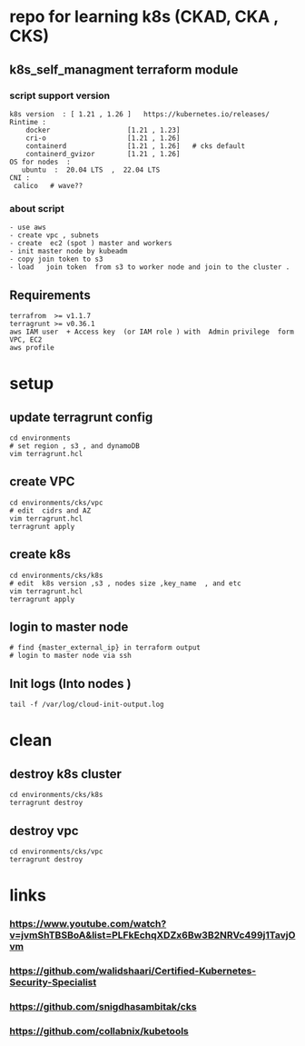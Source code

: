 # repo for learning k8s (CKAD, CKA , CKS)


## k8s_self_managment terraform module 
### script support  version 
``` 
k8s version  : [ 1.21 , 1.26 ]   https://kubernetes.io/releases/
Rintime : 
    docker                   [1.21 , 1.23]
    cri-o                    [1.21 , 1.26]
    containerd               [1.21 , 1.26]   # cks default 
    containerd_gvizor        [1.21 , 1.26] 
OS for nodes  : 
   ubuntu  :  20.04 LTS  ,  22.04 LTS 
CNI :
 calico   # wave??
```
### about script
````
- use aws
- create vpc , subnets
- create  ec2 (spot ) master and workers 
- init master node by kubeadm 
- copy join token to s3
- load   join token  from s3 to worker node and join to the cluster .

````
## Requirements
```` 
terrafrom  >= v1.1.7
terragrunt >= v0.36.1
aws IAM user  + Access key  (or IAM role ) with  Admin privilege  form VPC, EC2  
aws profile 
````


# setup 

## update terragrunt config
````
cd environments
# set region , s3 , and dynamoDB
vim terragrunt.hcl

````
## create VPC 
````
cd environments/cks/vpc
# edit  cidrs and AZ 
vim terragrunt.hcl
terragrunt apply
````

## create k8s 
````
cd environments/cks/k8s
# edit  k8s version ,s3 , nodes size ,key_name  , and etc 
vim terragrunt.hcl
terragrunt apply
````
## login to master node
````
# find {master_external_ip} in terraform output
# login to master node via ssh    

````

## Init logs  (Into nodes )
```
tail -f /var/log/cloud-init-output.log

```

# clean
## destroy k8s cluster 
````
cd environments/cks/k8s
terragrunt destroy
````

## destroy vpc  
````
cd environments/cks/vpc
terragrunt destroy
````



# links
### https://www.youtube.com/watch?v=jvmShTBSBoA&list=PLFkEchqXDZx6Bw3B2NRVc499j1TavjOvm
### https://github.com/walidshaari/Certified-Kubernetes-Security-Specialist
### https://github.com/snigdhasambitak/cks
### https://github.com/collabnix/kubetools
